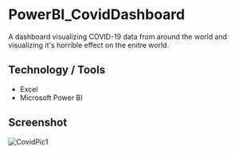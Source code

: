 # PowerBI_CovidDashboard

A dashboard visualizing COVID-19 data from around the world and visualizing it's horrible effect on the enitre world.

## Technology / Tools
- Excel
- Microsoft Power BI

## Screenshot

![CovidPic1](https://github.com/GerardRosario/PowerBI_CovidDashboard/assets/55461102/65484b5c-ff88-47fd-a3bc-0be02bb2b78b)


